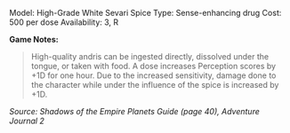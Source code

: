 Model: High-Grade White Sevari Spice
Type: Sense-enhancing drug
Cost: 500 per dose
Availability: 3, R

**Game Notes:** 
> High-quality andris can be ingested directly, dissolved under the tongue, or taken with food. A dose increases Perception scores by +1D for one hour. Due to the increased sensitivity, damage done to the character while under the influence of the spice is increased by +1D.

*Source: Shadows of the Empire Planets Guide (page 40), Adventure Journal 2*